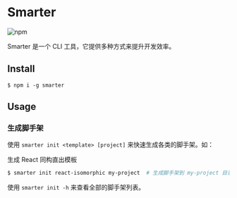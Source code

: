 # Smarter


![npm](https://img.shields.io/npm/v/smarter.svg?style=flat-square)

Smarter 是一个 CLI 工具，它提供多种方式来提升开发效率。

## Install

```
$ npm i -g smarter
```

## Usage

### 生成脚手架

使用 `smarter init <template> [project]` 来快速生成各类的脚手架。如：

生成 React 同构直出模板
```bash
$ smarter init react-isomorphic my-project  # 生成脚手架到 my-project 目录下
```

使用 `smarter init -h` 来查看全部的脚手架列表。
